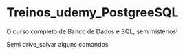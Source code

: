 # Treinos_udemy_PostgreeSQL
O curso completo de Banco de Dados e SQL, sem mistérios!

Semi drive_salvar alguns comandos
